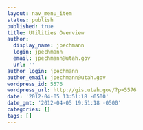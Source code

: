 ```yaml
---
layout: nav_menu_item
status: publish
published: true
title: Utilities Overview
author:
  display_name: jpechmann
  login: jpechmann
  email: jpechmann@utah.gov
  url: ''
author_login: jpechmann
author_email: jpechmann@utah.gov
wordpress_id: 5576
wordpress_url: http://gis.utah.gov/?p=5576
date: '2012-04-05 13:51:18 -0500'
date_gmt: '2012-04-05 19:51:18 -0500'
categories: []
tags: []
---
```


